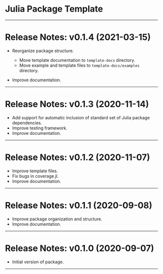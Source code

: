 Julia Package Template
======================
-------------------------------------------------------------------------------
Release Notes: v0.1.4 (2021-03-15)
==================================
* Reorganize package structure.
  * Move template documentation to `template-docs` directory.
  * Move example and template files to `template-docs/examples` directory.

* Improve documentation.

-------------------------------------------------------------------------------
Release Notes: v0.1.3 (2020-11-14)
==================================
* Add support for automatic inclusion of standard set of Julia package
  dependencies.
* Improve testing framework.
* Improve documentation.

-------------------------------------------------------------------------------
Release Notes: v0.1.2 (2020-11-07)
==================================
* Improve template files.
* Fix bugs in coverage.jl.
* Improve documentation.

-------------------------------------------------------------------------------
Release Notes: v0.1.1 (2020-09-08)
==================================
* Improve package organization and structure.
* Improve documentation.

-------------------------------------------------------------------------------
Release Notes: v0.1.0 (2020-09-07)
==================================
* Initial version of package.

-------------------------------------------------------------------------------

